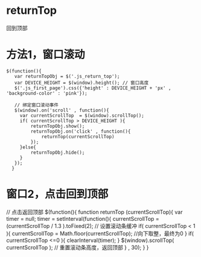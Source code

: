 # returnTop
回到顶部


# 方法1，窗口滚动
    $(function(){
       var returnTopObj = $('.js_return_top');
       var DEVICE_HEIGHT = $(window).height(); // 窗口高度
       $('.js_first_page').css({'height' : DEVICE_HEIGHT + 'px' , 'background-color' : 'pink'});

       // 绑定窗口滚动事件
       $(window).on('scroll' , function(){
         var currentScrollTop  = $(window).scrollTop();
         if( currentScrollTop > DEVICE_HEIGHT ){
             returnTopObj.show();
             returnTopObj.on('click' , function(){
                 returnTop(currentScrollTop)
             });
         }else{
             returnTopObj.hide();
         }
       });
      } 
# 窗口2，点击回到顶部
 // 点击返回顶部
    $(function(){
       function returnTop (currentScrollTop){
           var timer = null;
           timer = setInterval(function(){
               currentScrollTop = (currentScrollTop / 1.3 ).toFixed(2); // 设置滚动条缓冲
               if( currentScrollTop < 1 ){
                   currentScrollTop = Math.floor(currentScrollTop); //向下取整，最终为0
               }
               if( currentScrollTop <=0 ){
                   clearInterval(timer);
               }
               $(window).scrollTop( currentScrollTop ); // 重置滚动条高度，返回顶部
           } , 30);
       }
      } 
